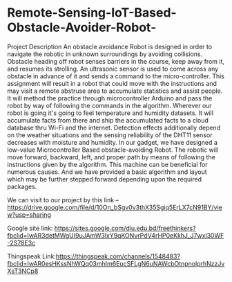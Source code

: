 # Remote-Sensing-IoT-Based-Obstacle-Avoider-Robot-

Project Description
An obstacle avoidance Robot is designed in order to navigate the robotic in unknown surroundings by avoiding collisions. Obstacle heading off robot senses barriers in the course, keep away from it, and resumes its strolling. An ultrasonic sensor is used to come across any obstacle in advance of it and sends a command to the micro-controller. This assignment will result in a robot that could move with the instructions and may visit a remote abstruse area to accumulate statistics and assist people. It will method the practice through microcontroller Arduino and pass the robot by way of following the commands in the algorithm. Wherever our robot is going it's going to feel temperature and humidity datasets. It will accumulate facts from there and ship the accumulated facts to a cloud database thru Wi-Fi and the internet. Detection effects additionally depend on the weather situations and the sensing reliability of the DHT11 sensor decreases with moisture and humidity. In our gadget, we have designed a low-value Microcontroller Based obstacle-avoiding Robot. The robotic will move forward, backward, left, and proper path by means of following the instructions given by the algorithm. This machine can be beneficial for numerous causes. And we have provided a basic algorithm and layout which may be further stepped forward depending upon the required packages.

We can visit to our project by this link – https://drive.google.com/file/d/10On_bSgv0v3thX35Sgiq5ErLX7cN91BY/view?usp=sharing

Google site link: https://sites.google.com/diu.edu.bd/freethinkers?fbclid=IwAR3detMWgUI9uJAmW3lxY9qKONvrPdV4rHP0eKkhJ_J7wxl30WF-2S78E3c

Thingspeak Link:https://thingspeak.com/channels/1548483?fbclid=IwAR0esHKssNhWQq03mhIm6EucSFLgN6uNAWcbOtnpnolprhNzzJvXsT3NCp8

